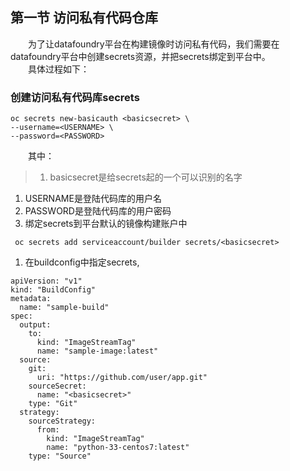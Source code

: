 ##  第一节 访问私有代码仓库
　　为了让datafoundry平台在构建镜像时访问私有代码，我们需要在datafoundry平台中创建secrets资源，并把secrets绑定到平台中。  
　　具体过程如下：  
###  创建访问私有代码库secrets
``` 
oc secrets new-basicauth <basicsecret> \
--username=<USERNAME> \
--password=<PASSWORD>
``` 
　　其中：
>  1.  basicsecret是给secrets起的一个可以识别的名字
  1.  USERNAME是登陆代码库的用户名
  1.  PASSWORD是登陆代码库的用户密码
1.  绑定secrets到平台默认的镜像构建账户中
``` 
 oc secrets add serviceaccount/builder secrets/<basicsecret>
``` 
1.  在buildconfig中指定secrets,
``` 
apiVersion: "v1"
kind: "BuildConfig"
metadata:
  name: "sample-build"
spec:
  output:
    to:
      kind: "ImageStreamTag"
      name: "sample-image:latest"
  source:
    git:
      uri: "https://github.com/user/app.git" 
    sourceSecret:
      name: "<basicsecret>"
    type: "Git"
  strategy:
    sourceStrategy:
      from:
        kind: "ImageStreamTag"
        name: "python-33-centos7:latest"
    type: "Source"
```   